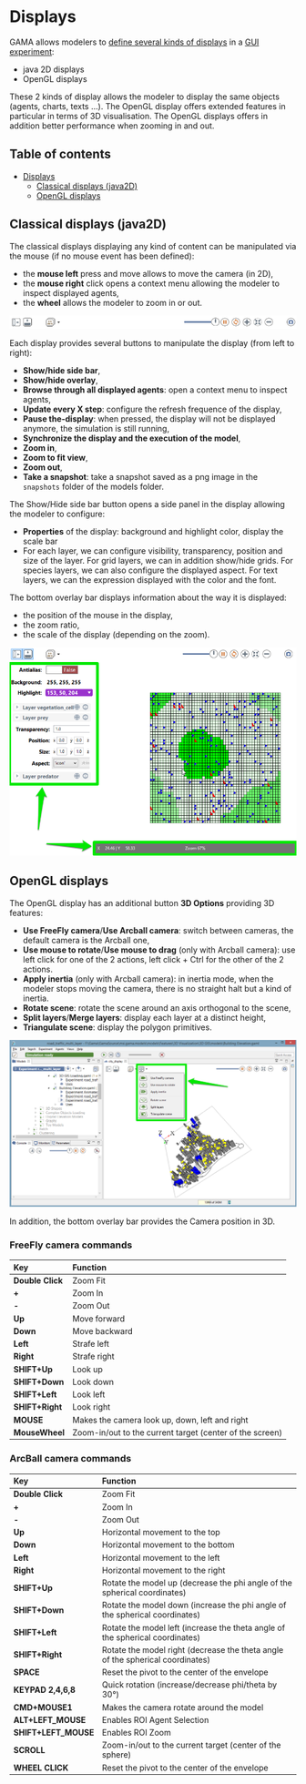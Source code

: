 # Displays

GAMA allows modelers to [define several kinds of displays](DefiningDisplaysGeneralities) in a [GUI experiment](DefiningGUIExperiment):
  * java 2D displays
  * OpenGL displays

These 2 kinds of display allows the modeler to display the same objects (agents, charts, texts ...). The OpenGL display offers extended features in particular in terms of 3D visualisation.
The OpenGL displays offers in addition better performance when zooming in and out.

## Table of contents 

* [Displays](#displays)
	* [Classical displays (java2D)](#classical-displays-java2d)
	* [OpenGL displays](#opengl-displays)


## Classical displays (java2D)

The classical displays displaying any kind of content can be manipulated via the mouse (if no mouse event has been defined):
* the **mouse left** press and move allows to move the camera (in 2D),
* the **mouse right** click opens a context menu allowing the modeler to inspect displayed agents,
* the **wheel** allows the modeler to zoom in or out.

![images/display-java2D.png](resources/images/runningExperiments/display-java2D.png)


Each display provides several buttons to manipulate the display (from left to right):
  * **Show/hide side bar**,
  * **Show/hide overlay**,
  * **Browse through all displayed agents**: open a context menu to inspect agents,
  * **Update every X step**: configure the refresh frequence of the display,
  * **Pause the-display**: when pressed, the display will not be displayed anymore, the simulation is still running,
  * **Synchronize the display and the execution of the model**,
  * **Zoom in**,
  * **Zoom to fit view**,
  * **Zoom out**,
  * **Take a snapshot**: take a snapshot saved as a png image in the `snapshots` folder of the models folder.

The Show/Hide side bar button opens a side panel in the display allowing the modeler to configure:
  * **Properties** of the display: background and highlight color, display the scale bar
  * For each layer, we can configure visibility, transparency, position and size of the layer. For grid layers, we can in addition show/hide grids. For species layers, we can also configure the displayed aspect. For text layers, we can the expression displayed with the color and the font.

The bottom overlay bar displays information about the way it is displayed:
  * the position of the mouse in the display,
  * the zoom ratio,
  * the scale of the display (depending on the zoom).

![images/display-sidebar-overlay.png](resources/images/runningExperiments/display-sidebar-overlay.png)




## OpenGL displays

The OpenGL display has an additional button **3D Options** providing 3D features:
  * **Use FreeFly camera**/**Use Arcball camera**: switch between cameras, the default camera is the Arcball one,
  * **Use mouse to rotate**/**Use mouse to drag** (only with Arcball camera): use left click for one of the 2 actions, left click + Ctrl for the other of the 2 actions.
  * **Apply inertia** (only with Arcball camera): in inertia mode, when the modeler stops moving the camera, there is no straight halt but a kind of inertia.
  * **Rotate scene**: rotate the scene around an axis orthogonal to the scene,
  * **Split layers**/**Merge layers**: display each layer at a distinct height,
  * **Triangulate scene**: display the polygon primitives.

![images/display-OpenGL.png](resources/images/runningExperiments/display-OpenGL.png)

In addition, the bottom overlay bar provides the Camera position in 3D.

### FreeFly camera commands

| **Key** | **Function** |
|:--------------------------|:-----------------------------------------------------------|
| **Double Click** | Zoom Fit     |
| **+**   | Zoom In      |
| **-**   | Zoom Out     |
| **Up**  | Move forward |
| **Down**| Move backward|
| **Left**| Strafe left  |
| **Right**| Strafe right |
| **SHIFT+Up**| Look up      |
| **SHIFT+Down**| Look down    |
| **SHIFT+Left**| Look left    |
| **SHIFT+Right**| Look right   |
| **MOUSE**| Makes the camera look up, down, left and right |
| **MouseWheel**| Zoom-in/out to the current target (center of the screen)|

### ArcBall camera commands

| **Key** | **Function** |
|:--------------------------|:-----------------------------------------------------------|
| **Double Click** | Zoom Fit     |
| **+**   | Zoom In      |
| **-**   | Zoom Out     |
| **Up**  | Horizontal movement to the top|
| **Down**| Horizontal movement to the bottom|
| **Left**| Horizontal movement to the left |
| **Right**| Horizontal movement to the right|
| **SHIFT+Up**| Rotate the model up (decrease the phi angle of the spherical coordinates)|
| **SHIFT+Down**| Rotate the model down (increase the phi angle of the spherical coordinates)|
| **SHIFT+Left**| Rotate the model left (increase the theta angle of the spherical coordinates)|
| **SHIFT+Right**| Rotate the model right (decrease the theta angle of the spherical coordinates)|
| **SPACE** | Reset the pivot to the center of the envelope |
| **KEYPAD 2,4,6,8**| Quick rotation (increase/decrease phi/theta by 30°)|
| **CMD+MOUSE1** | Makes the camera rotate around the model |
| **ALT+LEFT_MOUSE**| Enables ROI Agent Selection |
| **SHIFT+LEFT_MOUSE**| Enables ROI Zoom |
| **SCROLL**| Zoom-in/out to the current target (center of the sphere)|
| **WHEEL CLICK** | Reset the pivot to the center of the envelope |